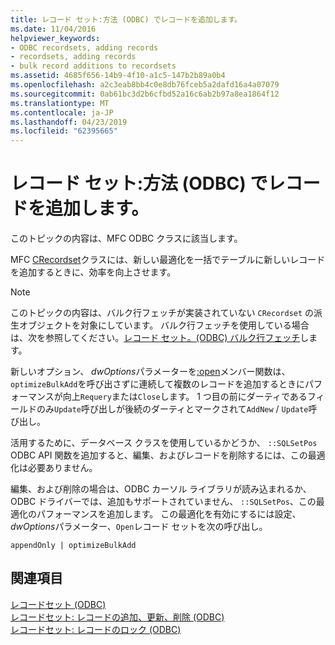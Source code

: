 ```yaml
---
title: レコード セット:方法 (ODBC) でレコードを追加します。
ms.date: 11/04/2016
helpviewer_keywords:
- ODBC recordsets, adding records
- recordsets, adding records
- bulk record additions to recordsets
ms.assetid: 4685f656-14b9-4f10-a1c5-147b2b89a0b4
ms.openlocfilehash: a2c3eab8bb4c0e8db76fceb5a2dafd16a4a07079
ms.sourcegitcommit: 0ab61bc3d2b6cfbd52a16c6ab2b97a8ea1864f12
ms.translationtype: MT
ms.contentlocale: ja-JP
ms.lasthandoff: 04/23/2019
ms.locfileid: "62395665"
---
```

# <a name="recordset-adding-records-in-bulk-odbc"></a>レコード セット:方法 (ODBC) でレコードを追加します。

このトピックの内容は、MFC ODBC クラスに該当します。

MFC [CRecordset](../../mfc/reference/crecordset-class.md)クラスには、新しい最適化を一括でテーブルに新しいレコードを追加するときに、効率を向上させます。

> [!NOTE]
> このトピックの内容は、バルク行フェッチが実装されていない `CRecordset` の派生オブジェクトを対象にしています。 バルク行フェッチを使用している場合は、次を参照してください。[レコード セット。(ODBC) バルク行フェッチ](../../data/odbc/recordset-fetching-records-in-bulk-odbc.md)します。

新しいオプション、 *dwOptions*パラメーターを[:open](../../mfc/reference/crecordset-class.md#open)メンバー関数は、 `optimizeBulkAdd`を呼び出さずに連続して複数のレコードを追加するときにパフォーマンスが向上`Requery`または`Close`します。 1 つ目の前にダーティであるフィールドのみ`Update`呼び出しが後続のダーティとマークされて`AddNew` / `Update`呼び出し。

活用するために、データベース クラスを使用しているかどうか、 `::SQLSetPos` ODBC API 関数を追加すると、編集、およびレコードを削除するには、この最適化は必要ありません。

編集、および削除の場合は、ODBC カーソル ライブラリが読み込まれるか、ODBC ドライバーでは、追加もサポートされていません、 `::SQLSetPos`、この最適化のパフォーマンスを追加します。 この最適化を有効にするには設定、 *dwOptions*パラメーター、`Open`レコード セットを次の呼び出し。

```
appendOnly | optimizeBulkAdd
```

## <a name="see-also"></a>関連項目

[レコードセット (ODBC)](../../data/odbc/recordset-odbc.md)<br/>
[レコードセット: レコードの追加、更新、削除 (ODBC)](../../data/odbc/recordset-adding-updating-and-deleting-records-odbc.md)<br/>
[レコードセット: レコードのロック (ODBC)](../../data/odbc/recordset-locking-records-odbc.md)